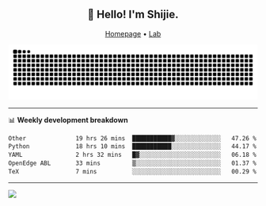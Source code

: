 <h2 align="center">👋 Hello! I'm Shijie.</h2>
<p align="center">
  <a href="https://xu-shi-jie.github.io"> Homepage</a> •
  <a href="https://onodalab.ees.hokudai.ac.jp"> Lab </a>
</p>

![Snake animation](https://github.com/xu-shi-jie/xu-shi-jie/blob/output/github-snake.svg)


-------

📊 **Weekly development breakdown**
<!--START_SECTION:waka-->

```txt
Other              19 hrs 26 mins  ███████████▓░░░░░░░░░░░░░   47.26 %
Python             18 hrs 10 mins  ███████████░░░░░░░░░░░░░░   44.17 %
YAML               2 hrs 32 mins   █▓░░░░░░░░░░░░░░░░░░░░░░░   06.18 %
OpenEdge ABL       33 mins         ▒░░░░░░░░░░░░░░░░░░░░░░░░   01.37 %
TeX                7 mins          ░░░░░░░░░░░░░░░░░░░░░░░░░   00.29 %
```

<!--END_SECTION:waka-->

-------
![](https://komarev.com/ghpvc/?username=xu-shi-jie&style=flat-square&color=blue) 
